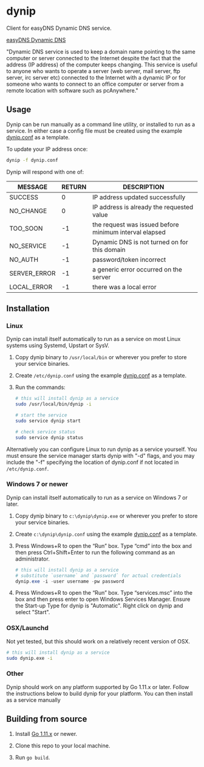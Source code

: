 # dynip

Client for easyDNS Dynamic DNS service.

[easyDNS Dynamic DNS](https://fusion.easydns.com/index.php?/Knowledgebase/Article/View/102/0/dynamic-dns "Knowledgebase")

"Dynamic DNS service is used to keep a domain name pointing to the same computer or server connected to the Internet despite the fact that the address (IP address) of the computer keeps changing. This service is useful to anyone who wants to operate a server (web server, mail server, ftp server, irc server etc) connected to the Internet with a dynamic IP or for someone who wants to connect to an office computer or server from a remote location with software such as pcAnywhere."

## Usage

Dynip can be run manually as a command line utility, or installed to run as a service. In either case a config file must be created using the example [dynip.conf](./dynip.conf) as a template.

To update your IP address once:

```bash
dynip -f dynip.conf
```

Dynip will respond with one of:

| MESSAGE | RETURN | DESCRIPTION |
| ------- | ------ |----------- |
| SUCCESS | 0 |IP address updated successfully
| NO_CHANGE | 0 |IP address is already the requested value
| TOO_SOON | -1 |the request was issued before minimum interval elapsed
| NO_SERVICE | -1 | Dynamic DNS is not turned on for this domain
| NO_AUTH | -1 |password/token incorrect
| SERVER_ERROR | -1 | a generic error occurred on the server
| LOCAL_ERROR | -1 | there was a local error

## Installation

### Linux

Dynip can install itself automatically to run as a service on most Linux systems using Systemd, Upstart or SysV.

1. Copy dynip binary to `/usr/local/bin` or wherever you prefer to store your service binaries.

2. Create `/etc/dynip.conf` using the example [dynip.conf](./dynip.conf) as a template.

3. Run the commands:

      ```bash
      # this will install dynip as a service
      sudo /usr/local/bin/dynip -i

      # start the service
      sudo service dynip start

      # check service status
      sudo service dynip status
      ```

Alternatively you can configure Linux to run dynip as a service yourself. You must ensure the service manager starts dynip with "-d" flags, and you may include the "-f" specifying the location of dynip.conf if not located in `/etc/dynip.conf`.

### Windows 7 or newer

Dynip can install itself automatically to run as a service on Windows 7 or later.

1. Copy dynip binary to `c:\dynip\dynip.exe` or wherever you prefer to store your service binaries.

2. Create `c:\dynip\dynip.conf` using the example [dynip.conf](./dynip.conf) as a template.

3. Press Windows+R to open the “Run” box. Type “cmd” into the box and then press Ctrl+Shift+Enter to run the following command as an administrator.

      ```powershell
      # this will install dynip as a service
      # substitute `username` and `password` for actual credentials
      dynip.exe -i -user username -pw password
      ```

4. Press Windows+R to open the “Run” box. Type “services.msc” into the box and then press enter to open Windows Services Manager. Ensure the Start-up Type for dynip is "Automatic". Right click on dynip and select "Start".

### OSX/Launchd

Not yet tested, but this should work on a relatively recent version of OSX.

```bash
# this will install dynip as a service
sudo dynip.exe -i
```

### Other

Dynip should work on any platform supported by Go 1.11.x or later. Follow the instructions below to build dynip for your platform. You can then install as a service manually

## Building from source

1. Install [Go 1.11.x](https://golang.org/dl/) or newer.

2. Clone this repo to your local machine.

3. Run `go build`.
